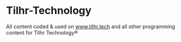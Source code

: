 # Tilhr-Technology
All content coded &amp; used on www.tilhr.tech and all other programming content for Tilhr Technology®
